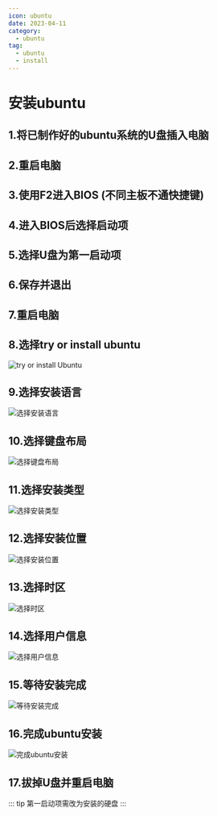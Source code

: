 ```yaml
---
icon: ubuntu
date: 2023-04-11
category:
  - ubuntu
tag: 
  - ubuntu
  - install
---
```


# 安装ubuntu

## 1.将已制作好的ubuntu系统的U盘插入电脑

## 2.重启电脑

## 3.使用F2进入BIOS (不同主板不通快捷键)

## 4.进入BIOS后选择启动项

## 5.选择U盘为第一启动项

## 6.保存并退出

## 7.重启电脑

## 8.选择try or install ubuntu

![try or install Ubuntu](https://img.brinish.eu.org:6205/images/2023/04/20/62ac2d784d741f720826a594c779d3b3.png)

## 9.选择安装语言

![选择安装语言](https://img.brinish.eu.org:6205/images/2023/04/20/7265b4cd7427a919faa13a82e3212001.png)

## 10.选择键盘布局

![选择键盘布局](https://img.brinish.eu.org:6205/images/2023/04/20/11ea3af18a9c0ca15e1c934d8954829c.png)

## 11.选择安装类型

![选择安装类型](https://img.brinish.eu.org:6205/images/2023/04/20/0505ed1330c079a115e8d55f4ecb1727.png)

## 12.选择安装位置

![选择安装位置](https://img.brinish.eu.org:6205/images/2023/04/20/f488cc2f59a72dc66db63493dffe6e31.png)

## 13.选择时区

![选择时区](https://img.brinish.eu.org:6205/images/2023/04/20/d27f1628191fbe86582419bdbea631d9.png)

## 14.选择用户信息

![选择用户信息](https://img.brinish.eu.org:6205/images/2023/04/20/36465895b31f6f36624e46ea61effb68.png)

## 15.等待安装完成

![等待安装完成](https://img.brinish.eu.org:6205/images/2023/04/20/4bdebc5030e94f438acffdd9204cc404.png)

## 16.完成ubuntu安装

![完成ubuntu安装](https://img.brinish.eu.org:6205/images/2023/04/20/700c14b6f8b02769bbe815a1c4faf52d.png)

## 17.拔掉U盘并重启电脑

::: tip
第一启动项需改为安装的硬盘
:::
<ArtPlayer src="https://pan.brinish.eu.org:6206/f/B1I8/ubuntu.mp4" />